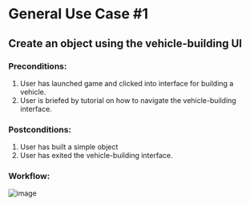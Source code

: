 # General Use Case #1
## Create an object using the vehicle-building UI
### Preconditions:
1.  User has launched game and clicked into interface for building a vehicle.
2.  User is briefed by tutorial on how to navigate the vehicle-building interface.
### Postconditions:
1.  User has built a simple object
2.  User has exited the vehicle-building interface.

### Workflow:
![image](https://user-images.githubusercontent.com/79338042/226156786-6b2b4ae5-59bc-452a-91ad-89e280264553.png)
